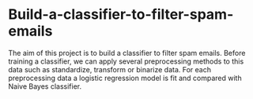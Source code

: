 # Build-a-classifier-to-filter-spam-emails

The aim of this project is to build a classifier to filter spam emails. Before training a classifier, we can apply several preprocessing methods to this data such as standardize, transform or binarize data. For each preprocessing data a logistic regression model is fit and compared with Naive Bayes classifier.
